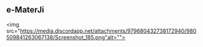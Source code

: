 ## e-MaterJi

<img src="https://media.discordapp.net/attachments/979680432738172940/980509841263067138/Screenshot_185.png"alt=""></img>
<img src="https://media.discordapp.net/attachments/979680432738172940/980509260851085372/Screenshot_186.png" alt=""></img>
